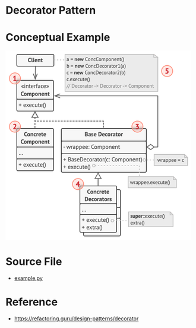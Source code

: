 # Decorator Pattern

# Conceptual Example
![alt text](structure.png)

# Source File 
- [example.py](example.py)

# Reference
- https://refactoring.guru/design-patterns/decorator